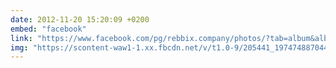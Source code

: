 ```yaml
---
date: 2012-11-20 15:20:09 +0200
embed: "facebook"
link: "https://www.facebook.com/pg/rebbix.company/photos/?tab=album&album_id=197066647085288"
img: "https://scontent-waw1-1.xx.fbcdn.net/v/t1.0-9/205441_197474887044464_70644049_n.jpg?oh=1a4f64d423442ffddc374a0be67b845d&oe=595D9627"
---
```

